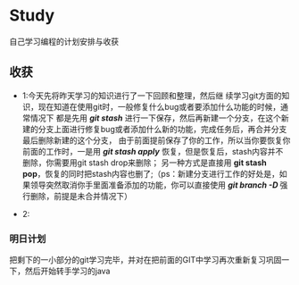 # Study
自己学习编程的计划安排与收获

## 收获
* 1:今天先将昨天学习的知识进行了一下回顾和整理，然后继 续学习git方面的知识，现在知道在使用git时，一般修复什么bug或者要添加什么功能的时候，通常情况下
都是先用 ***git stash*** 进行一下保存，然后再新建一个分支，在这个新建的分支上面进行修复bug或者添加什么新的功能，完成任务后，再合并分支最后删除新建的这个分支，
由于前面提前保存了你的工作，所以当你要恢复你前面的工作时，一是用 ***git stash apply*** 恢复，但是恢复后，stash内容并不删除，你需要用git stash drop来删除；
另一种方式是直接用 ****git stash pop****，恢复的同时把stash内容也删了;（ps：新建分支进行工作的好处是，如果领导突然取消你手里面准备添加的功能，你可以直接使用 ***git branch -D <name>*** 强行删除，前提是未合并情况下）

* 2:

### 明日计划
把剩下的一小部分的git学习完毕，并对在把前面的GIT中学习再次重新复习巩固一下，然后开始转手学习的java

